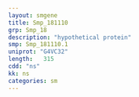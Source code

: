 ```yaml
---
layout: smgene
title: Smp_181110
grp: Smp_18
description: "hypothetical protein"
smp: Smp_181110.1
uniprot: "G4VC32"
length:   315
cdd: "ns"
kk: ns
categories: sm
---
```

